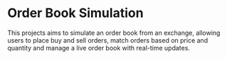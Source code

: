 # Order Book Simulation

This projects aims to simulate an order book from an exchange, allowing users to place buy and sell orders, match orders based on price and quantity and manage a live order book with real-time updates.
